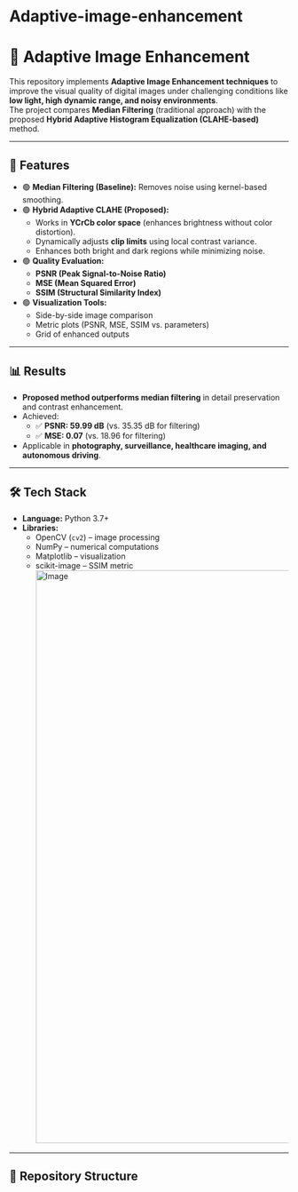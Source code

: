 # Adaptive-image-enhancement
# 📸 Adaptive Image Enhancement

This repository implements **Adaptive Image Enhancement techniques** to improve the visual quality of digital images under challenging conditions like **low light, high dynamic range, and noisy environments**.  
The project compares **Median Filtering** (traditional approach) with the proposed **Hybrid Adaptive Histogram Equalization (CLAHE-based)** method.  

---

## 🚀 Features
- 🟢 **Median Filtering (Baseline):** Removes noise using kernel-based smoothing.  
- 🟢 **Hybrid Adaptive CLAHE (Proposed):**  
  - Works in **YCrCb color space** (enhances brightness without color distortion).  
  - Dynamically adjusts **clip limits** using local contrast variance.  
  - Enhances both bright and dark regions while minimizing noise.  
- 🟢 **Quality Evaluation:**  
  - **PSNR (Peak Signal-to-Noise Ratio)**  
  - **MSE (Mean Squared Error)**  
  - **SSIM (Structural Similarity Index)**  
- 🟢 **Visualization Tools:**  
  - Side-by-side image comparison  
  - Metric plots (PSNR, MSE, SSIM vs. parameters)  
  - Grid of enhanced outputs  

---

## 📊 Results
- **Proposed method outperforms median filtering** in detail preservation and contrast enhancement.  
- Achieved:  
  - ✅ **PSNR: 59.99 dB** (vs. 35.35 dB for filtering)  
  - ✅ **MSE: 0.07** (vs. 18.96 for filtering)  
- Applicable in **photography, surveillance, healthcare imaging, and autonomous driving**.  

---

## 🛠 Tech Stack
- **Language:** Python 3.7+  
- **Libraries:**  
  - OpenCV (`cv2`) – image processing  
  - NumPy – numerical computations  
  - Matplotlib – visualization  
  - scikit-image – SSIM metric
    <img width="1920" height="1032" alt="Image" src="https://github.com/user-attachments/assets/890b5dfd-d159-4eaa-ae40-64d0caef4d32" />

---

## 📂 Repository Structure

